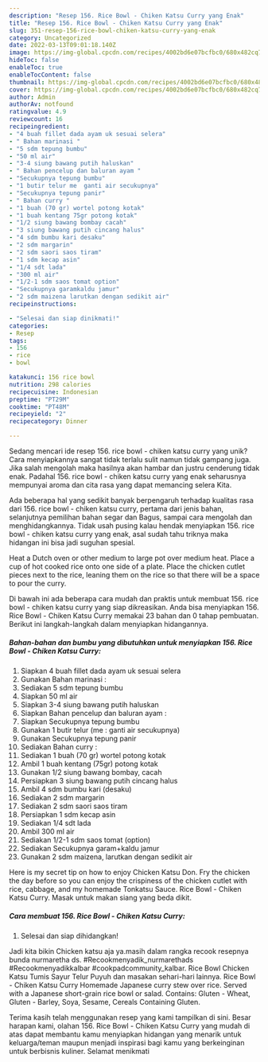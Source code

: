 ```yaml
---
description: "Resep 156. Rice Bowl - Chiken Katsu Curry yang Enak"
title: "Resep 156. Rice Bowl - Chiken Katsu Curry yang Enak"
slug: 351-resep-156-rice-bowl-chiken-katsu-curry-yang-enak
category: Uncategorized
date: 2022-03-13T09:01:18.140Z
image: https://img-global.cpcdn.com/recipes/4002bd6e07bcfbc0/680x482cq70/156-rice-bowl-chiken-katsu-curry-foto-resep-utama.jpg
hideToc: false
enableToc: true
enableTocContent: false
thumbnail: https://img-global.cpcdn.com/recipes/4002bd6e07bcfbc0/680x482cq70/156-rice-bowl-chiken-katsu-curry-foto-resep-utama.jpg
cover: https://img-global.cpcdn.com/recipes/4002bd6e07bcfbc0/680x482cq70/156-rice-bowl-chiken-katsu-curry-foto-resep-utama.jpg
author: Admin
authorAv: notfound
ratingvalue: 4.9
reviewcount: 16
recipeingredient:
- "4 buah fillet dada ayam uk sesuai selera"
- " Bahan marinasi "
- "5 sdm tepung bumbu"
- "50 ml air"
- "3-4 siung bawang putih haluskan"
- " Bahan pencelup dan baluran ayam "
- "Secukupnya tepung bumbu"
- "1 butir telur me  ganti air secukupnya"
- "Secukupnya tepung panir"
- " Bahan curry "
- "1 buah (70 gr) wortel potong kotak"
- "1 buah kentang 75gr potong kotak"
- "1/2 siung bawang bombay cacah"
- "3 siung bawang putih cincang halus"
- "4 sdm bumbu kari desaku"
- "2 sdm margarin"
- "2 sdm saori saos tiram"
- "1 sdm kecap asin"
- "1/4 sdt lada"
- "300 ml air"
- "1/2-1 sdm saos tomat option"
- "Secukupnya garamkaldu jamur"
- "2 sdm maizena larutkan dengan sedikit air"
recipeinstructions:

- "Selesai dan siap dinikmati!"
categories:
- Resep
tags:
- 156
- rice
- bowl

katakunci: 156 rice bowl 
nutrition: 298 calories
recipecuisine: Indonesian
preptime: "PT29M"
cooktime: "PT48M"
recipeyield: "2"
recipecategory: Dinner

---
```





Sedang mencari ide resep 156. rice bowl - chiken katsu curry yang unik? Cara menyiapkannya sangat tidak terlalu sulit namun tidak gampang juga. Jika salah mengolah maka hasilnya akan hambar dan justru cenderung tidak enak. Padahal 156. rice bowl - chiken katsu curry yang enak seharusnya mempunyai aroma dan cita rasa yang dapat memancing selera Kita.





Ada beberapa hal yang sedikit banyak berpengaruh terhadap kualitas rasa dari 156. rice bowl - chiken katsu curry, pertama dari jenis bahan, selanjutnya pemilihan bahan segar dan Bagus, sampai cara mengolah dan menghidangkannya. Tidak usah pusing kalau hendak menyiapkan 156. rice bowl - chiken katsu curry yang enak,      asal sudah tahu triknya maka hidangan ini bisa jadi suguhan spesial.














Heat a Dutch oven or other medium to large pot over medium heat. Place a cup of hot cooked rice onto one side of a plate. Place the chicken cutlet pieces next to the rice, leaning them on the rice so that there will be a space to pour the curry.






Di bawah ini ada beberapa cara mudah dan praktis untuk membuat 156. rice bowl - chiken katsu curry yang siap dikreasikan. Anda bisa menyiapkan 156. Rice Bowl - Chiken Katsu Curry memakai 23 bahan dan 0 tahap pembuatan. Berikut ini langkah-langkah dalam menyiapkan hidangannya.

<!--inarticleads1-->

##### Bahan-bahan dan bumbu yang dibutuhkan untuk menyiapkan 156. Rice Bowl - Chiken Katsu Curry:

1. Siapkan 4 buah fillet dada ayam uk sesuai selera
1. Gunakan  Bahan marinasi :
1. Sediakan 5 sdm tepung bumbu
1. Siapkan 50 ml air
1. Siapkan 3-4 siung bawang putih haluskan
1. Siapkan  Bahan pencelup dan baluran ayam :
1. Siapkan Secukupnya tepung bumbu
1. Gunakan 1 butir telur (me : ganti air secukupnya)
1. Gunakan Secukupnya tepung panir
1. Sediakan  Bahan curry :
1. Sediakan 1 buah (70 gr) wortel potong kotak
1. Ambil 1 buah kentang (75gr) potong kotak
1. Gunakan 1/2 siung bawang bombay, cacah
1. Persiapkan 3 siung bawang putih cincang halus
1. Ambil 4 sdm bumbu kari (desaku)
1. Sediakan 2 sdm margarin
1. Sediakan 2 sdm saori saos tiram
1. Persiapkan 1 sdm kecap asin
1. Sediakan 1/4 sdt lada
1. Ambil 300 ml air
1. Sediakan 1/2-1 sdm saos tomat (option)
1. Sediakan Secukupnya garam+kaldu jamur
1. Gunakan 2 sdm maizena, larutkan dengan sedikit air


Here is my secret tip on how to enjoy Chicken Katsu Don. Fry the chicken the day before so you can enjoy the crispiness of the chicken cutlet with rice, cabbage, and my homemade Tonkatsu Sauce. Rice Bowl - Chiken Katsu Curry. Masak untuk makan siang yang beda dikit. 

<!--inarticleads2-->

##### Cara membuat 156. Rice Bowl - Chiken Katsu Curry:


1. Selesai dan siap dihidangkan!

Jadi kita bikin Chicken katsu aja ya.masih dalam rangka recook resepnya bunda nurmaretha ds. #Recookmenyadik_nurmarethads #Recookmenyadikkalbar #cookpadcommunity_kalbar. Rice Bowl Chicken Katsu Tumis Sayur Telur Puyuh dan masakan sehari-hari lainnya. Rice Bowl - Chiken Katsu Curry Homemade Japanese curry stew over rice. Served with a Japanese short-grain rice bowl or salad. Contains: Gluten - Wheat, Gluten - Barley, Soya, Sesame, Cereals Containing Gluten. 

Terima kasih telah menggunakan resep yang kami tampilkan di sini. Besar harapan kami, olahan 156. Rice Bowl - Chiken Katsu Curry yang mudah di atas dapat membantu kamu menyiapkan hidangan yang menarik untuk keluarga/teman maupun menjadi inspirasi bagi kamu yang berkeinginan untuk berbisnis kuliner. Selamat menikmati
